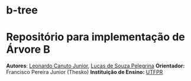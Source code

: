 # b-tree
 # Repositório para implementação de Árvore B

**Autores**: [Leonardo Canuto Junior](https://github.com/leonardocjr), [Lucas de Souza Pelegrina]()
**Orientador:** Francisco Pereira Junior (Thesko)
**Instituição de Ensino:** [UTFPR](https://portal.utfpr.edu.br/home)
